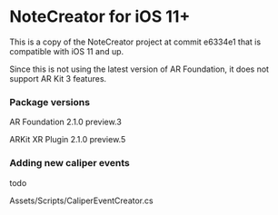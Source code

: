 # NoteCreator for iOS 11+

This is a copy of the NoteCreator project at commit e6334e1 that is compatible with iOS 11 and up.

Since this is not using the latest version of AR Foundation, it does not support AR Kit 3 features.

### Package versions

AR Foundation 2.1.0 preview.3

ARKit XR Plugin 2.1.0 preview.5

### Adding new caliper events

todo

Assets/Scripts/CaliperEventCreator.cs



